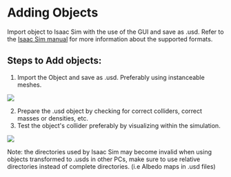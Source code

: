 # Adding Objects
Import object to Isaac Sim with the use of the GUI and save as .usd. Refer to the [Isaac Sim manual](https://docs.omniverse.nvidia.com/isaacsim/latest/overview.html) for more information about the supported formats. 

## Steps to Add objects:
1) Import the Object and save as .usd. Preferably using instanceable meshes.

![](https://github.com/IRVLUTD/isaac_sim_grasping/blob/main/media/AO1.png)


2) Prepare the .usd object by checking for correct colliders, correct masses or densities, etc.
3) Test the object's collider preferably by visualizing within the simulation.

![](https://github.com/IRVLUTD/isaac_sim_grasping/blob/main/media/AO2.gif)

Note: the directories used by Isaac Sim may become invalid when using objects transformed to .usds in other PCs, make sure to use relative directories instead of complete directories. (i.e Albedo maps in .usd files)
